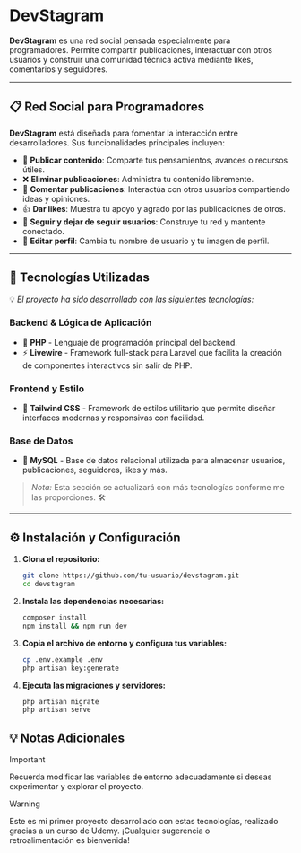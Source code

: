 # **DevStagram**
**DevStagram** es una red social pensada especialmente para programadores. Permite compartir publicaciones, interactuar con otros usuarios y construir una comunidad técnica activa mediante likes, comentarios y seguidores.

---

## 📋 **Red Social para Programadores**
**DevStagram** está diseñada para fomentar la interacción entre desarrolladores. Sus funcionalidades principales incluyen:

- 📝 **Publicar contenido**: Comparte tus pensamientos, avances o recursos útiles.
- ❌ **Eliminar publicaciones**: Administra tu contenido libremente.
- 💬 **Comentar publicaciones**: Interactúa con otros usuarios compartiendo ideas y opiniones.
- 👍 **Dar likes**: Muestra tu apoyo y agrado por las publicaciones de otros.
- 🔄 **Seguir y dejar de seguir usuarios**: Construye tu red y mantente conectado.
- 🧑 **Editar perfil**: Cambia tu nombre de usuario y tu imagen de perfil.

---

## 🚀 **Tecnologías Utilizadas**
💡 *El proyecto ha sido desarrollado con las siguientes tecnologías:*  

### **Backend & Lógica de Aplicación**  
- 🐘 **PHP** - Lenguaje de programación principal del backend.  
- ⚡ **Livewire** - Framework full-stack para Laravel que facilita la creación de componentes interactivos sin salir de PHP.  

### **Frontend y Estilo**  
- 🎨 **Tailwind CSS** - Framework de estilos utilitario que permite diseñar interfaces modernas y responsivas con facilidad.  

### **Base de Datos**  
- 🐬 **MySQL** - Base de datos relacional utilizada para almacenar usuarios, publicaciones, seguidores, likes y más.

> *Nota:* Esta sección se actualizará con más tecnologías conforme me las proporciones. 🛠️

---

## ⚙ **Instalación y Configuración**  

1. **Clona el repositorio:**
   
   ```bash
   git clone https://github.com/tu-usuario/devstagram.git
   cd devstagram

2. **Instala las dependencias necesarias:**

   ```bash
   composer install
   npm install && npm run dev

3. **Copia el archivo de entorno y configura tus variables:**

   ```bash
   cp .env.example .env
   php artisan key:generate

4. **Ejecuta las migraciones y servidores:**

   ```bash
   php artisan migrate
   php artisan serve

## 💡 Notas Adicionales

> [!IMPORTANT] 
> Recuerda modificar las variables de entorno adecuadamente si deseas experimentar y explorar el proyecto.

> [!WARNING] 
>  Este es mi primer proyecto desarrollado con estas tecnologías, realizado gracias a un curso de Udemy. ¡Cualquier sugerencia o retroalimentación es bienvenida!
